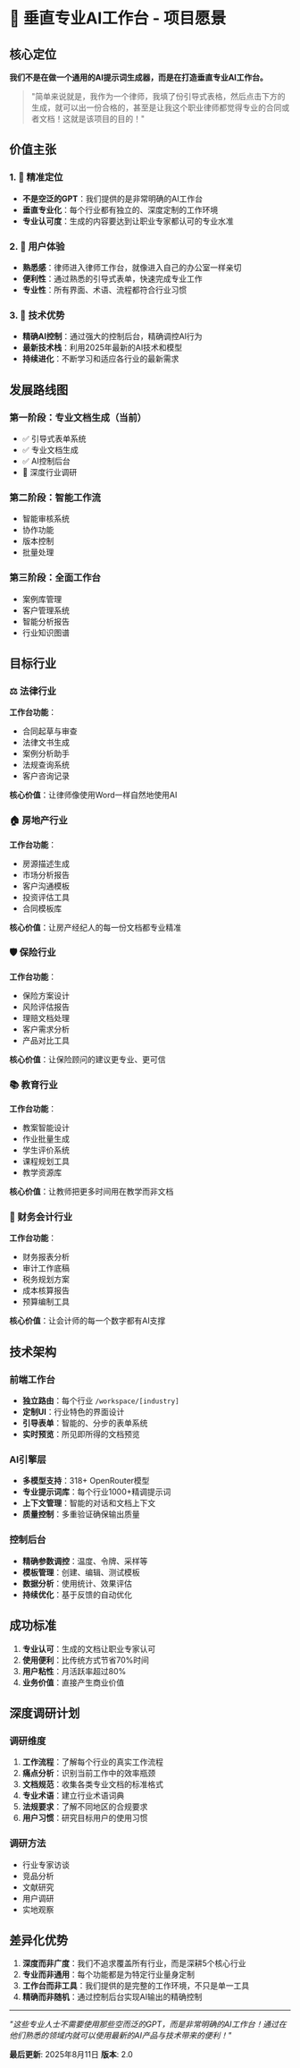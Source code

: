 # 🎯 垂直专业AI工作台 - 项目愿景

## 核心定位

**我们不是在做一个通用的AI提示词生成器，而是在打造垂直专业AI工作台。**

> "简单来说就是，我作为一个律师，我填了份引导式表格，然后点击下方的生成，就可以出一份合格的，甚至是让我这个职业律师都觉得专业的合同或者文档！这就是该项目的目的！"

## 价值主张

### 1. 🎯 精准定位
- **不是空泛的GPT**：我们提供的是非常明确的AI工作台
- **垂直专业化**：每个行业都有独立的、深度定制的工作环境
- **专业认可度**：生成的内容要达到让职业专家都认可的专业水准

### 2. 💼 用户体验
- **熟悉感**：律师进入律师工作台，就像进入自己的办公室一样亲切
- **便利性**：通过熟悉的引导式表单，快速完成专业工作
- **专业性**：所有界面、术语、流程都符合行业习惯

### 3. 🚀 技术优势
- **精确AI控制**：通过强大的控制后台，精确调控AI行为
- **最新技术栈**：利用2025年最新的AI技术和模型
- **持续进化**：不断学习和适应各行业的最新需求

## 发展路线图

### 第一阶段：专业文档生成（当前）
- ✅ 引导式表单系统
- ✅ 专业文档生成
- ✅ AI控制后台
- 🔄 深度行业调研

### 第二阶段：智能工作流
- 智能审核系统
- 协作功能
- 版本控制
- 批量处理

### 第三阶段：全面工作台
- 案例库管理
- 客户管理系统
- 智能分析报告
- 行业知识图谱

## 目标行业

### ⚖️ 法律行业
**工作台功能**：
- 合同起草与审查
- 法律文书生成
- 案例分析助手
- 法规查询系统
- 客户咨询记录

**核心价值**：让律师像使用Word一样自然地使用AI

### 🏠 房地产行业
**工作台功能**：
- 房源描述生成
- 市场分析报告
- 客户沟通模板
- 投资评估工具
- 合同模板库

**核心价值**：让房产经纪人的每一份文档都专业精准

### 🛡️ 保险行业
**工作台功能**：
- 保险方案设计
- 风险评估报告
- 理赔文档处理
- 客户需求分析
- 产品对比工具

**核心价值**：让保险顾问的建议更专业、更可信

### 📚 教育行业
**工作台功能**：
- 教案智能设计
- 作业批量生成
- 学生评价系统
- 课程规划工具
- 教学资源库

**核心价值**：让教师把更多时间用在教学而非文档

### 💼 财务会计行业
**工作台功能**：
- 财务报表分析
- 审计工作底稿
- 税务规划方案
- 成本核算报告
- 预算编制工具

**核心价值**：让会计师的每一个数字都有AI支撑

## 技术架构

### 前端工作台
- **独立路由**：每个行业 `/workspace/[industry]`
- **定制UI**：行业特色的界面设计
- **引导表单**：智能的、分步的表单系统
- **实时预览**：所见即所得的文档预览

### AI引擎层
- **多模型支持**：318+ OpenRouter模型
- **专业提示词库**：每个行业1000+精调提示词
- **上下文管理**：智能的对话和文档上下文
- **质量控制**：多重验证确保输出质量

### 控制后台
- **精确参数调控**：温度、令牌、采样等
- **模板管理**：创建、编辑、测试模板
- **数据分析**：使用统计、效果评估
- **持续优化**：基于反馈的自动优化

## 成功标准

1. **专业认可**：生成的文档让职业专家认可
2. **使用便利**：比传统方式节省70%时间
3. **用户粘性**：月活跃率超过80%
4. **业务价值**：直接产生商业价值

## 深度调研计划

### 调研维度
1. **工作流程**：了解每个行业的真实工作流程
2. **痛点分析**：识别当前工作中的效率瓶颈
3. **文档规范**：收集各类专业文档的标准格式
4. **专业术语**：建立行业术语词典
5. **法规要求**：了解不同地区的合规要求
6. **用户习惯**：研究目标用户的使用习惯

### 调研方法
- 行业专家访谈
- 竞品分析
- 文献研究
- 用户调研
- 实地观察

## 差异化优势

1. **深度而非广度**：我们不追求覆盖所有行业，而是深耕5个核心行业
2. **专业而非通用**：每个功能都是为特定行业量身定制
3. **工作台而非工具**：我们提供的是完整的工作环境，不只是单一工具
4. **精确而非随机**：通过控制后台实现AI输出的精确控制

---

*"这些专业人士不需要使用那些空而泛的GPT，而是非常明确的AI工作台！通过在他们熟悉的领域内就可以使用最新的AI产品与技术带来的便利！"*

**最后更新**: 2025年8月11日
**版本**: 2.0